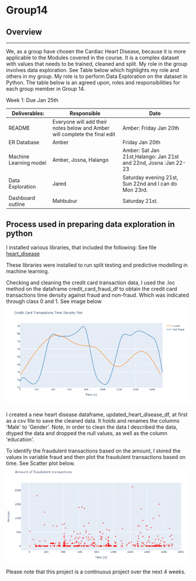 # Group14
## Overview
---
We, as a group have chosen the Cardiac Heart Disease, because it is more applicable to the Modules covered in the course. It is a complex dataset with values that needs to be trained, cleaned and split. My role in the group involves data exploration. See Table below which highlights my role and others in my group. My role is to perform Data Exploration on the dataset in Python. The table below is an agreed upon, roles and responsibilities for each group member in Group 14. 


Week 1: Due Jan 25th

|Deliverables:|	Responsible|	Date|
| ----------------------- | ---------------------------------------- |--------------------------|
|README|	Everyone will add their notes below and Amber will complete the final edit|	Amber: Friday Jan 20th|
|ER Database	|Amber	|Friday Jan 20th|
|Machine Learning model|	Amber, Josna, Halango	|Amber: Sat Jan 21st,Halango: Jan 21st and 22nd, Josna :Jan 22-23 |
|Data Exploration	|Jared	|Saturday evening 21st, Sun 22nd and I can do Mon 23rd.|
|Dashboard outline |	Mahbubur	|Saturday 21st. |


## Process used in preparing data exploration in python

I installed various libraries, that included the following: See file [heart_disease](https://github.com/mueeze/Group14/blob/Jared-Murray/heart_disease.ipynb)

These libraries were installed to run split testing and predictive modelling in machine learning. 

Checking and cleaning the credit card transaction data, I used the .loc method on the dataframe credit_card_fraud_df to obtain the credit card transactions time density against fraud and non-fraud. Which was indicated through class 0 and 1. 
See image below
![](https://github.com/mueeze/Group14/blob/Jared-Murray/Credit%20Card%20Transactions%20Time%20Density%20Plot.png)

I created a new heart disease dataframe, updated_heart_disease_df, at first as a csv file to save the cleaned data. It holds and renames the columns 'Male' to 'Gender'. Note, in order to clean the data I described the data, dtyped the data and dropped the null values, as well as the column 'education'. 

To identify the fraudulent transactions based on the amount, I stored the values in variable fraud and then plot the fraudulent transactions based on time. See Scatter plot below.
![](https://github.com/mueeze/Group14/blob/Jared-Murray/Amount%20of%20fraudulent%20transactions.png)

Please note that this project is a continuous project over the next 4 weeks. 
